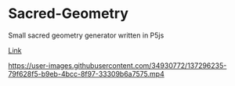 # Sacred-Geometry

Small sacred geometry generator written in P5js

[Link](https://sacred-geometry.pages.dev/)


https://user-images.githubusercontent.com/34930772/137296235-79f628f5-b9eb-4bcc-8f97-33309b6a7575.mp4

